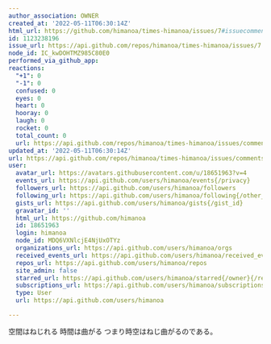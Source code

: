 ```yaml
---
author_association: OWNER
created_at: '2022-05-11T06:30:14Z'
html_url: https://github.com/himanoa/times-himanoa/issues/7#issuecomment-1123238196
id: 1123238196
issue_url: https://api.github.com/repos/himanoa/times-himanoa/issues/7
node_id: IC_kwDOHTMZ985C80E0
performed_via_github_app: 
reactions:
  "+1": 0
  "-1": 0
  confused: 0
  eyes: 0
  heart: 0
  hooray: 0
  laugh: 0
  rocket: 0
  total_count: 0
  url: https://api.github.com/repos/himanoa/times-himanoa/issues/comments/1123238196/reactions
updated_at: '2022-05-11T06:30:14Z'
url: https://api.github.com/repos/himanoa/times-himanoa/issues/comments/1123238196
user:
  avatar_url: https://avatars.githubusercontent.com/u/18651963?v=4
  events_url: https://api.github.com/users/himanoa/events{/privacy}
  followers_url: https://api.github.com/users/himanoa/followers
  following_url: https://api.github.com/users/himanoa/following{/other_user}
  gists_url: https://api.github.com/users/himanoa/gists{/gist_id}
  gravatar_id: ''
  html_url: https://github.com/himanoa
  id: 18651963
  login: himanoa
  node_id: MDQ6VXNlcjE4NjUxOTYz
  organizations_url: https://api.github.com/users/himanoa/orgs
  received_events_url: https://api.github.com/users/himanoa/received_events
  repos_url: https://api.github.com/users/himanoa/repos
  site_admin: false
  starred_url: https://api.github.com/users/himanoa/starred{/owner}{/repo}
  subscriptions_url: https://api.github.com/users/himanoa/subscriptions
  type: User
  url: https://api.github.com/users/himanoa

---
```

空間はねじれる
時間は曲がる
つまり時空はねじ曲がるのである。